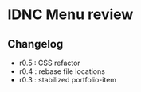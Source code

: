 # IDNC Menu review


## Changelog

* r0.5 : CSS refactor
* r0.4 : rebase file locations
* r0.3 : stabilized portfolio-item
